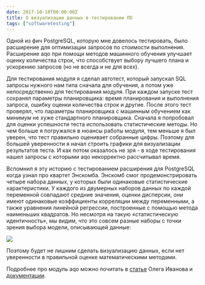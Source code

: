 ```yaml
---
date: 2017-10-10T00:00:00Z
title: О визуализации данных в тестировании ПО
tags: ["softwaretesting"]
---
```


Одной из фич PostgreSQL, которую мне довелось тестировать, было расширение для
оптимизации запросов по стоимости выполнения. Расширение aqo при помощи методов
машинного обучения улучшает оценку количества строк, что способствует выбору
лучшего плана и ускорению запросов (но не всегда и не для всех).

Для тестирования модуля я сделал автотест, который запускал SQL запросы нужного
нам типа сначала для обучения, а потом уже непосредственно для тестирования
модуля. При каждом запуске тест сохранял параметры планировщика: время
планирования и выполнения запроса, ошибку оценки количества строк и другие.
После этого тест проверял, что параметры планировщика с машинным обучением как
минимум не хуже стандартного планировщика. Сначала я попробовал для оценки
успешности теста использовать статистические методы. Но чем больше я погружался
в нюансы работы модуля, тем меньше я был уверен, что тест правильно оценивает
собранные цифры. Поэтому для большей уверенности я начал строить графики для
визуализации результатов теста. И как потом оказалось не зря - в ходе
тестирования нашел запросы с которыми aqo некорректно рассчитывал время.

Вспомнил я эту историю с тестированием расширения для PostgreSQL когда узнал
про квартет Энскомба. Энскомб смог продемонстрировать четыре набора данных, у
которых были одинаковые статистические характеристики. У каждого из двумерных
наборов данных по каждой переменной совпадают средние значения, оценки
дисперсии, они имеют одинаковые коэффициенты корреляции между переменными, а
также уравнения линейной регрессии, построенные с помощью метода наименьших
квадратов. Но несмотря на такую «статистическую идентичность», мы видим, что
это совсем разные наборы с точки зрения выбора модели, описывающей данные:

<img src="/images/Anscombe.svg" align="center">

Поэтому будет не лишним сделать визуализацию данных, если нет уверенности в
правильной оценке математическими методами.

Подробнее про модуль aqo можно почитать в
[статье](https://habrahabr.ru/company/postgrespro/blog/273199/) Олега Иванова и
[документации](https://postgrespro.ru/docs/postgresproee/9.6/aqo).
